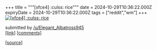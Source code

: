 +++
title = """[xfce4] :culss: rice"""
date = 2024-10-29T10:36:22.000Z
expiryDate = 2024-10-29T10:36:22.000Z
tags = ["reddit","wm"]
+++
[![[xfce4] :culss: rice](https://preview.redd.it/rbr4h91iboxd1.jpeg?width=640&crop=smart&auto=webp&s=f3f526547f55ee1fccf3f5a6951bf8ce4df1af4e "[xfce4] :culss: rice")](https://www.reddit.com/r/unixporn/comments/1gerg2b/xfce4_culss_rice/)

submitted by [/u/Elegant\_Albatross945](https://www.reddit.com/user/Elegant_Albatross945)  
[\[link\]](https://i.redd.it/rbr4h91iboxd1.jpeg) [\[comments\]](https://www.reddit.com/r/unixporn/comments/1gerg2b/xfce4_culss_rice/)

[[source]](https://www.reddit.com/r/unixporn/comments/1gerg2b/xfce4_culss_rice/)
